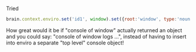 Tried

```javascript
brain.context.enviro.set('id1', window).set({root:'window', type:'noun'})
```

How great would it be if "console of window" actually returned an object and you could say: "console of window logs ...", instead of having to insert into enviro a separate "top level" console object!


